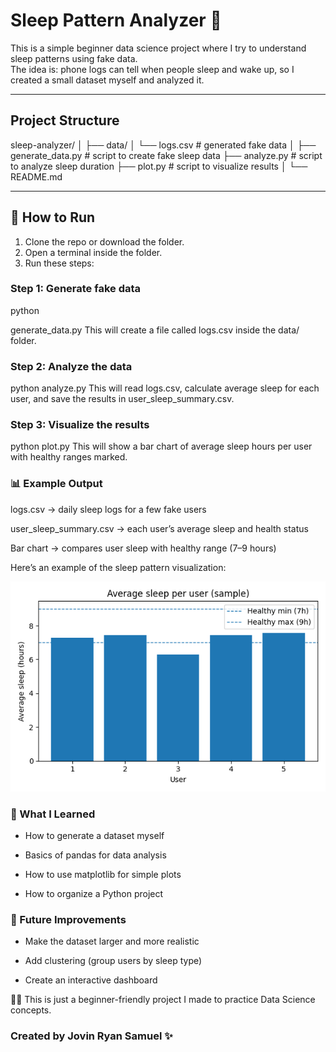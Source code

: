 # Sleep Pattern Analyzer 🛌

This is a simple beginner data science project where I try to understand sleep patterns using fake data.  
The idea is: phone logs can tell when people sleep and wake up, so I created a small dataset myself and analyzed it.

---

## Project Structure

sleep-analyzer/
│
├── data/
│ └── logs.csv # generated fake data
│
├── generate_data.py # script to create fake sleep data
├── analyze.py # script to analyze sleep duration
├── plot.py # script to visualize results
│
└── README.md

---

## 🚀 How to Run

1. Clone the repo or download the folder.
2. Open a terminal inside the folder.
3. Run these steps:

### Step 1: Generate fake data

python 

generate_data.py
This will create a file called logs.csv inside the data/ folder.

### Step 2: Analyze the data

python analyze.py
This will read logs.csv, calculate average sleep for each user, and save the results in user_sleep_summary.csv.

### Step 3: Visualize the results

python plot.py
This will show a bar chart of average sleep hours per user with healthy ranges marked.

### 📊 Example Output

logs.csv → daily sleep logs for a few fake users

user_sleep_summary.csv → each user’s average sleep and health status

Bar chart → compares user sleep with healthy range (7–9 hours)

Here’s an example of the sleep pattern visualization:

![Sleep Pattern Plot](outputs/sleep_plot.png)

### 🌱 What I Learned

- How to generate a dataset myself

- Basics of pandas for data analysis

- How to use matplotlib for simple plots

- How to organize a Python project

### 🔮 Future Improvements

- Make the dataset larger and more realistic

- Add clustering (group users by sleep type)

- Create an interactive dashboard

👨‍💻 This is just a beginner-friendly project I made to practice Data Science concepts.

### Created by Jovin Ryan Samuel ✨

